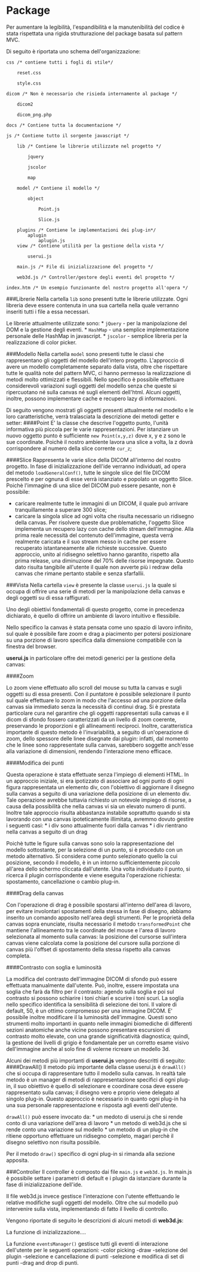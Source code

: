 Package
=======
Per aumentare la legibilità, l'espandibilità e la manutenibilità del codice è stata rispettata una rigida strutturazione del package basata sul pattern MVC.

Di seguito è riportata uno schema dell'organizzazione:

    css /* contiene tutti i fogli di stile*/

        reset.css

        style.css

    dicom /* Non è necessario che risieda internamente al package */

        dicom2

        dicom_png.php

    docs /* Contiene tutta la documentazione */

    js /* Contiene tutto il sorgente javascript */

        lib /* Contiene le librerie utilizzate nel progetto */

            jquery

            jscolor

            map

        model /* Contiene il modello */

            object

                Point.js

                Slice.js

        plugins /* Contiene le implementazioni dei plug-in*/
            aplugin
                aplugin.js
        view /* Contiene utilità per la gestione della vista */

            userui.js

        main.js /* File di inizializzazione del progetto */

        web3d.js /* Controller/gestore degli eventi del progetto */

    index.htm /* Un esempio funzionante del nostro progetto all'opera */

###Librerie
Nella cartella `lib` sono presenti tutte le librerie utilizzate. Ogni libreria deve essere contenuta in una sua cartella nella quale verranno inseriti tutti i file a essa necessari.

Le librerie attualmente utilizzate sono:
    * `jQuery` - per la manipolazione del DOM e la gestione degli eventi.
    * `HashMap` - una semplice implementazione personale delle HashMap in javascript.
    * `jscolor` - semplice libreria per la realizzazione di color picker.

###Modello
Nella cartella `model` sono presenti tutte le classi che rappresentano gli oggetti del modello dell'intero progetto.
L'approccio di avere un modello completamente separato dalla vista, oltre che rispettare tutte le qualità note del pattern MVC, ci hanno permesso la realizzazione di metodi molto ottimizzati e flessibili.
Nello specifico è possibile effettuare considerevoli variazioni sugli oggetti del modello senza che queste si ripercuotano né sulla canvas né sugli elementi dell'html.
Alcuni oggetti, inoltre, possono implementare cache e recupero lazy di informazioni.

Di seguito vengono mostrati gli oggetti presenti attualmente nel modello e le loro caratteristiche, verrà tralasciata la descrizione dei metodi getter e setter:
####Point
E' la classe che descrive l'oggetto punto, l'unità informativa più piccola per le varie rappresentazioni.
Per istanziare un nuovo oggetto punto è sufficiente `new Point(x,y,z)` dove x, y e z sono le sue coordinate.
Poichè il nostro ambiente lavora una slice a volta, la z dovrà corrispondere al numero della slice corrente `cur_z`;

####Slice
Rappresenta le varie slice della DICOM all'interno del nostro progetto.
In fase di inizializzazione dell'ide verranno individuati, ad opera del metodo `loadGeneralConf()`, tutte le singole slice del file DICOM prescelto e per ognuna di esse verrà istanziato e popolato un oggetto Slice.
Poichè l'immagine di una slice del DICOM può essere pesante, non è possibile:
* caricare realmente tutte le immagini di un DICOM, il quale può arrivare tranquillamente a superare 300 slice;
* caricare la singola slice ad ogni volta che risulta necessario un ridisegno della canvas.
Per risolvere queste due problematiche, l'oggetto Slice implementa un recupero lazy con cache dello stream dell'immagine.
Alla prima reale necessità del contenuto dell'immagine, questa verrà realmente caricata e il suo stream messo in cache per essere recuperato istantaneamente alle richieste successive.
Questo approccio, unito al ridisegno selettivo hanno garantito, rispetto alla prima release, una diminuzione del 70% delle risorse impegnate. Questo dato risulta tangibile all'utente il quale non avverte più i redraw della canvas che rimane pertanto stabile e senza sfarfallii.


###Vista
Nella cartella `view` è presente la classe `userui.js` la quale si occupa di offrire una serie di metodi per la manipolazione della canvas e degli oggetti su di essa raffigurati.

Uno degli obiettivi fondamentali di questo progetto, come in precedenza dichiarato, è quello di offrire un ambiente di lavoro intuitivo e flessibile.

Nello specifico la canvas è stata pensata come uno spazio di lavoro infinito, sul quale è possibile fare zoom e drag a piacimento per potersi posizionare su una porzione di lavoro specifica dalla dimensione compatibile con la finestra del browser.

**userui.js** in particolare offre dei metodi generici per la gestione della canvas:

####Zoom

  Lo zoom viene effettuato allo scroll del mouse su tutta la canvas e sugli oggetti su di essa presenti.
  Con il puntatore è possibile selezionare il punto sul quale effettuare lo zoom in modo che l'accesso
  ad una porzione della canvas sia immediato senza la necessità di continui drag.
  Si è prestata particolare cura nel garantire che gli oggetti rappresentati sulla canvas e il dicom di sfondo
  fossero caratterizzati da un livello di zoom coerente, preservando le proporzioni e gli allineamenti reciproci.
  Inoltre, caratteristica importante di questo metodo è l'invariabilità, a seguito di un'operazione di zoom,
  dello spessore delle linee disegnate dai plugin: infatti, dal momento che le linee sono rappresentate sulla canvas,
  sarebbero soggette anch'esse alla variazione di dimensioni, rendendo l'interazione meno efficace.


####Modifica dei punti

  Questa operazione è stata effettuate senza l'impiego di elementi HTML. In un approccio iniziale,
  si era ipotizzato di associare ad ogni punto di ogni figura rappresentata un elemento div,
  con l'obiettivo di aggiornare il disegno sulla canvas a seguito di una variazione della
  posizione di un elemento div.
  Tale operazione avrebbe tuttavia richiesto un notevole impiego di risorse, a causa della possibilità
  che nella canvas vi sia un elevato numero di punti.
  Inoltre tale approccio risulta abbastanza instabile soprattutto quando si sta lavorando con una
  canvas ipoteticamente illimitata, avremmo dovuto gestire i seguenti casi:
    * i div sono attualmente fuori dalla canvas
    * i div rientrano nella canvas a seguito di un drag

  Poichè tutte le figure sulla canvas sono solo la rappresentazione del modello sottostante, per la
  selezione di un punto, si è proceduto con un metodo alternativo. Si considera come punto selezionato
  quello la cui posizione, secondo il modello, è in un intorno sufficientemente piccolo all'area dello schermo
  cliccata dall'utente. Una volta individuato il punto, si ricerca il plugin corrispondente e viene eseguita
  l'operazione richiesta: spostamento, cancellazione o cambio plug-in.


####Drag della canvas

  Con l'operazione di drag è possibile spostarsi all'interno dell'area di lavoro, per evitare involontari
  spostamenti della stessa in fase di disegno, abbiamo inserito un comando apposito nell'area degli strumenti.
  Per le proprietà della canvas sopra enunciate, risulta necessario il metodo `transformedPoint` che
  mantiene l'allineamento tra le coordinate del mouse e l'area di lavoro selezionata al momento sulla canvas:
  la posizione del cursorse sull'intera canvas viene calcolata come la posizione del cursore sulla porzione di
  canvas più l'offset di spostamento della stessa rispetto alla canvas completa.


####Contrasto con soglia e luminosità

  La modifica del contrasto dell'immagine DICOM di sfondo può essere effettuata manualmente dall'utente.
  Può, inoltre, essere impostata una soglia che farà da filtro per il contrasto: agendo sulla soglia e
  poi sul contrasto si possono schiarire i toni chiari e scurire i toni scuri. La soglia nello specifico
  identifica la sensibilità di selezione dei toni.
  Il valore di default, 50, è un ottimo compromesso per una immagine DICOM.
  E' possibile inoltre modificare il la luminosità dell'immagine.
  Questi sono strumenti molto importanti in quanto nelle immagini biomediche di differenti sezioni anatomiche
  anche vicine possono presentare escursioni di contrasto molto elevate, con una grande significatività
  diagnostica; quindi, la gestione dei livelli di grigio è fondamentale per un corretto esame visivo dell'immagine
  anche al solo fine di volerne ricreare un modello 3d.

Alcuni dei metodi più importanti di **userui.js** vengono descritti di seguito:
####DrawAll()
  Il metodo più importante della classe userui.js è `drawAll()` che si occupa di rappresentare tutto il modello
  sulla canvas.
  In realtà tale metodo è un manager di metodi di rappresentazione specifici di ogni plug-in, il suo obiettivo
  è quello di selezionare e coordinare cosa deve essere rappresentato sulla canvas; il disegno vero e proprio
  viene delegato al singolo plug-in.
  Questo approccio è necessario in quanto ogni plug-in ha una sua personale rappresentazione e risposta
  agli eventi dell'utente.

  `drawAll()` può essere invocato da:
    * un medoto di userui.js che si rende conto di una variazione dell'area di lavoro
    * un metodo di web3d.js che si rende conto una variazione sul modello
    * un metodo di un plug-in che ritiene opportuno effettuare un ridisegno completo, magari perchè il disegno
    selettivo non risulta possibile.

  Per il metodo `draw()` specifico di ogni plug-in si rimanda alla sezione apposita.

###Controller
Il controller è composto dai file `main.js` e `web3d.js`.
In main.js è possibile settare i parametri di default e i plugin da istanziare durante la fase di inizializzazione dell'ide.

Il file web3d.js invece gestisce l'interazione con l'utente effettuando le relative modifiche sugli oggetti del modello.
Oltre che sul modello può intervenire sulla vista, implementando di fatto il livello di controllo.


Vengono riportate di seguito le descrizioni di alcuni metodi di **web3d.js**:

La funzione di inizializzazione....

La funzione `eventsManager()` gestisce tutti gli eventi di interazione dell'utente per le seguenti operazioni:
 -color picking
 -draw
 -selezione del plugin
 -selezione e cancellazione di punti
 -selezione e modifica di set di punti
 -drag and drop di punti.







